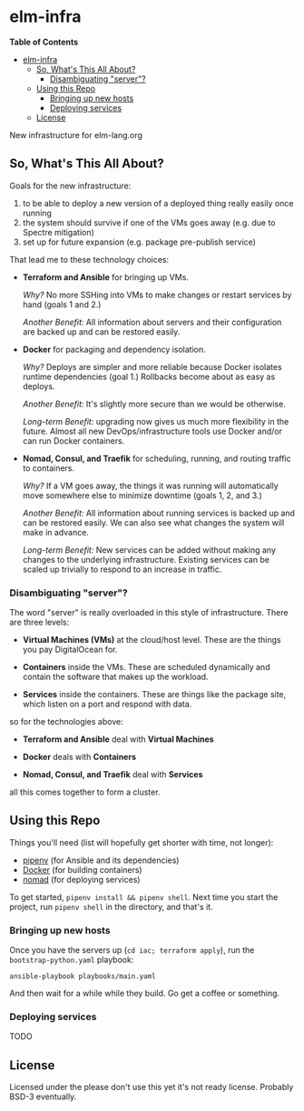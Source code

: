# elm-infra

<!-- markdown-toc start - Don't edit this section. Run M-x markdown-toc-refresh-toc -->
**Table of Contents**

- [elm-infra](#elm-infra)
    - [So, What's This All About?](#so-whats-this-all-about)
        - [Disambiguating "server"?](#disambiguating-server)
    - [Using this Repo](#using-this-repo)
        - [Bringing up new hosts](#bringing-up-new-hosts)
        - [Deploying services](#deploying-services)
    - [License](#license)

<!-- markdown-toc end -->

New infrastructure for elm-lang.org

## So, What's This All About?

Goals for the new infrastructure:

1. to be able to deploy a new version of a deployed thing really easily once running
2. the system should survive if one of the VMs goes away (e.g. due to Spectre mitigation)
3. set up for future expansion (e.g. package pre-publish service)

That lead me to these technology choices:

- **Terraform and Ansible** for bringing up VMs.

  *Why?* No more SSHing into VMs to make changes or restart services by hand (goals 1 and 2.)

  *Another Benefit:* All information about servers and their configuration are backed up and can be restored easily.

- **Docker** for packaging and dependency isolation.

  *Why?* Deploys are simpler and more reliable because Docker isolates runtime dependencies (goal 1.)
  Rollbacks become about as easy as deploys.

  *Another Benefit:* It's slightly more secure than we would be otherwise.

  *Long-term Benefit:* upgrading now gives us much more flexibility in the future.
  Almost all new DevOps/infrastructure tools use Docker and/or can run Docker containers.

- **Nomad, Consul, and Traefik** for scheduling, running, and routing traffic to containers.

  *Why?* If a VM goes away, the things it was running will automatically move somewhere else to minimize downtime (goals 1, 2, and 3.)

  *Another Benefit:* All information about running services is backed up and can be restored easily.
  We can also see what changes the system will make in advance.

  *Long-term Benefit:* New services can be added without making any changes to the underlying infrastructure.
  Existing services can be scaled up trivially to respond to an increase in traffic.

### Disambiguating "server"?

The word "server" is really overloaded in this style of infrastructure.
There are three levels:

- **Virtual Machines (VMs)** at the cloud/host level.
  These are the things you pay DigitalOcean for.

- **Containers** inside the VMs.
  These are scheduled dynamically and contain the software that makes up the workload.

- **Services** inside the containers.
  These are things like the package site, which listen on a port and respond with data.

so for the technologies above:

- **Terraform and Ansible** deal with **Virtual Machines**

- **Docker** deals with **Containers**

- **Nomad, Consul, and Traefik** deal with **Services**

all this comes together to form a cluster.

## Using this Repo

Things you'll need (list will hopefully get shorter with time, not longer):

- [pipenv](https://docs.pipenv.org) (for Ansible and its dependencies)
- [Docker](https://www.docker.com/community-edition) (for building containers)
- [nomad](https://www.nomadproject.io/) (for deploying services)

To get started, `pipenv install && pipenv shell`.
Next time you start the project, run `pipenv shell` in the directory, and that's it.

### Bringing up new hosts

Once you have the servers up (`cd iac; terraform apply`), run the `bootstrap-python.yaml` playbook:

```
ansible-playbook playbooks/main.yaml
```

And then wait for a while while they build.
Go get a coffee or something.

### Deploying services

TODO

## License

Licensed under the please don't use this yet it's not ready license.
Probably BSD-3 eventually.

